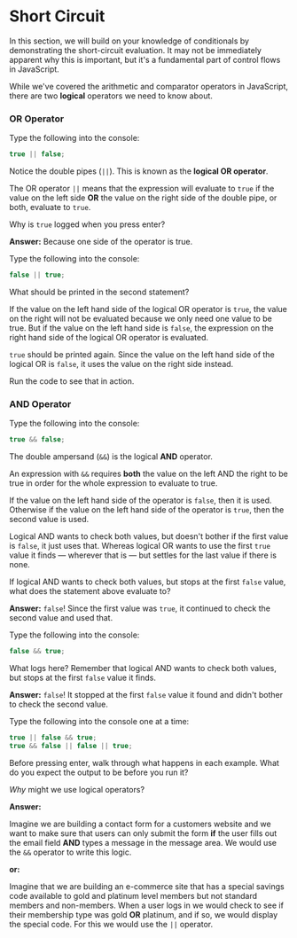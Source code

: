 # Short Circuit

In this section, we will build on your knowledge of conditionals by demonstrating the short-circuit evaluation. It may not be immediately apparent why this is important, but it's a fundamental part of control flows in JavaScript.

While we've covered the arithmetic and comparator operators in JavaScript, there are two **logical** operators we need to know about.

### OR Operator

Type the following into the console: 

```javascript
true || false;
```

Notice the double pipes \(`||`\). This is known as the **logical OR operator**.

The OR operator `||` means that the expression will evaluate to `true` if the value on the left side **OR** the value on the right side of the double pipe, or both, evaluate to `true`.

Why is `true` logged when you press enter?

**Answer:** Because one side of the operator is true.

Type the following into the console:

```javascript
false || true;
```

What should be printed in the second statement?

If the value on the left hand side of the logical OR operator is `true`, the value on the right will not be evaluated because we only need one value to be true. But if the value on the left hand side is `false`, the expression on the right hand side of the logical OR operator is evaluated.

`true` should be printed again. Since the value on the left hand side of the logical OR is `false`, it uses the value on the right side instead.

Run the code to see that in action.

### AND Operator

Type the following into the console:

```javascript
true && false;
```

The double ampersand \(`&&`\) is the logical **AND** operator.

An expression with `&&` requires **both** the value on the left AND the right to be true in order for the whole expression to evaluate to true.

If the value on the left hand side of the operator is `false`, then it is used. Otherwise if the value on the left hand side of the operator is `true`, then the second value is used.

Logical AND wants to check both values, but doesn't bother if the first value is `false`, it just uses that. Whereas logical OR wants to use the first `true` value it finds — wherever that is — but settles for the last value if there is none.

If logical AND wants to check both values, but stops at the first `false` value, what does the statement above evaluate to?

**Answer:** `false`! Since the first value was `true`, it continued to check the second value and used that.

Type the following into the console:

```javascript
false && true;
```

What logs here? Remember that logical AND wants to check both values, but stops at the first `false` value it finds.

**Answer:** `false`! It stopped at the first `false` value it found and didn't bother to check the second value.

Type the following into the console one at a time:

```javascript
true || false && true;
true && false || false || true;
```

Before pressing enter, walk through what happens in each example. What do you expect the output to be before you run it?

_Why_ might we use logical operators? 

**Answer:**

Imagine we are building a contact form for a customers website and we want to make sure that users can only submit the form **if** the user fills out the email field **AND** types a message in the message area. We would use the `&&` operator to write this logic.

**or:**

Imagine that we are building an e-commerce site that has a special savings code available to gold and platinum level members but not standard members and non-members. When a user logs in we would check to see if their membership type was gold **OR** platinum, and if so, we would display the special code. For this we would use the `||` operator.

